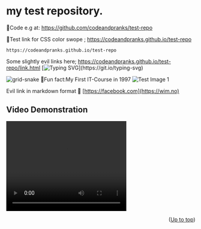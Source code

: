 # my test repository.<a id="up"></a>
 🔗Code e.g at:
https://github.com/codeandpranks/test-repo 
 
 🔗Test link for CSS color swope ;
https://codeandpranks.github.io/test-repo 
```
https://codeandpranks.github.io/test-repo
```
Some slightly evil links here;
https://codeandpranks.github.io/test-repo/link.html
[![Typing SVG](https://readme-typing-svg.demolab.com?font=Fira+Code&duration=3000&pause=200&color=F7697A&background=A1A1A100&width=435&lines=Welcome+to+code+and+pranks%2C+;a+live+test+page+for++code+fun.)](https://git.io/typing-svg)


![grid-snake](https://user-images.githubusercontent.com/94220731/198875879-db8010bf-01c8-4f34-98c7-3dd8a0a6e734.svg)
🤠Fun fact:My First IT-Course in 1997
![Test Image 1](https://github.com/CodeAndPranks/test-repo/blob/main/PXL_20250203_231900952.jpg)

Evil link in markdown format 🔗 
[https://facebook.com](https://wim.no)
## Video Demonstration

<video width="320" height="240" controls>
  <source src="https://github.com/CodeAndPranks/test-repo/blob/main/ttt.mp4" type="video/mp4">
  Your browser does not support the video tag.
</video>

<p align="right">(<a href="#up">Up to top</a>)</p>
